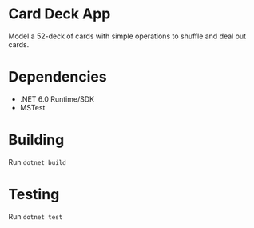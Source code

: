 # Card Deck App
Model a 52-deck of cards with simple operations to shuffle and deal out cards.

# Dependencies
- .NET 6.0 Runtime/SDK
- MSTest

# Building
Run `dotnet build`

# Testing
Run `dotnet test`
